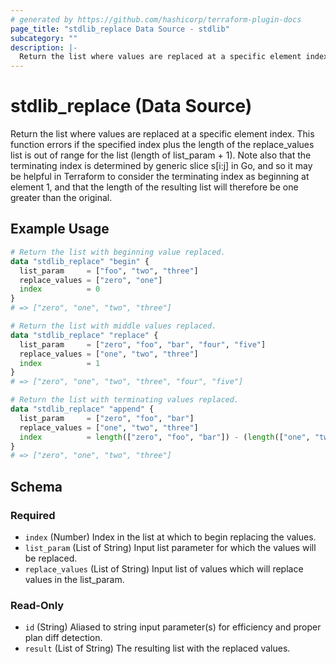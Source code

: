 ```yaml
---
# generated by https://github.com/hashicorp/terraform-plugin-docs
page_title: "stdlib_replace Data Source - stdlib"
subcategory: ""
description: |-
  Return the list where values are replaced at a specific element index. This function errors if the specified index plus the length of the replace_values list is out of range for the list (length of list_param + 1). Note also that the terminating index is determined by generic slice s[i:j] in Go, and so it may be helpful in Terraform to consider the terminating index as beginning at element 1, and that the length of the resulting list will therefore be one greater than the original.
---
```


# stdlib_replace (Data Source)

Return the list where values are replaced at a specific element index. This function errors if the specified index plus the length of the replace_values list is out of range for the list (length of list_param + 1). Note also that the terminating index is determined by generic slice s[i:j] in Go, and so it may be helpful in Terraform to consider the terminating index as beginning at element 1, and that the length of the resulting list will therefore be one greater than the original.

## Example Usage

```terraform
# Return the list with beginning value replaced.
data "stdlib_replace" "begin" {
  list_param     = ["foo", "two", "three"]
  replace_values = ["zero", "one"]
  index          = 0
}
# => ["zero", "one", "two", "three"]

# Return the list with middle values replaced.
data "stdlib_replace" "replace" {
  list_param     = ["zero", "foo", "bar", "four", "five"]
  replace_values = ["one", "two", "three"]
  index          = 1
}
# => ["zero", "one", "two", "three", "four", "five"]

# Return the list with terminating values replaced.
data "stdlib_replace" "append" {
  list_param     = ["zero", "foo", "bar"]
  replace_values = ["one", "two", "three"]
  index          = length(["zero", "foo", "bar"]) - (length(["one", "two", "three"]) - 1)
}
# => ["zero", "one", "two", "three"]
```

<!-- schema generated by tfplugindocs -->
## Schema

### Required

- `index` (Number) Index in the list at which to begin replacing the values.
- `list_param` (List of String) Input list parameter for which the values will be replaced.
- `replace_values` (List of String) Input list of values which will replace values in the list_param.

### Read-Only

- `id` (String) Aliased to string input parameter(s) for efficiency and proper plan diff detection.
- `result` (List of String) The resulting list with the replaced values.
